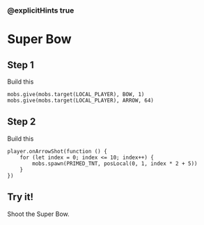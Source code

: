 ### @explicitHints true

# Super Bow

## Step 1

Build this

```blocks
mobs.give(mobs.target(LOCAL_PLAYER), BOW, 1)
mobs.give(mobs.target(LOCAL_PLAYER), ARROW, 64)
```

## Step 2

Build this

```blocks
player.onArrowShot(function () {
    for (let index = 0; index <= 10; index++) {
        mobs.spawn(PRIMED_TNT, posLocal(0, 1, index * 2 + 5))
    }
})
```

## Try it!

Shoot the Super Bow.